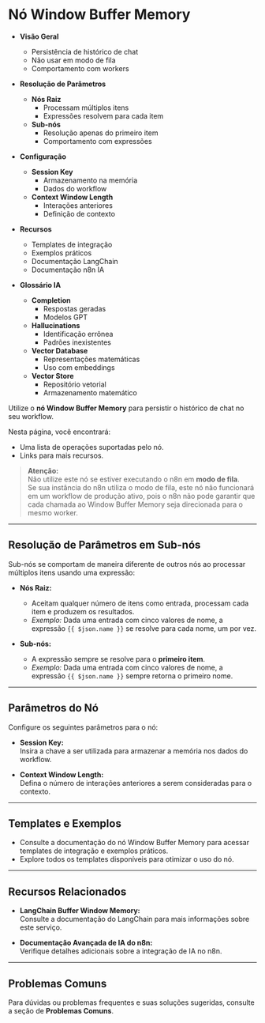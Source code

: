 # Nó Window Buffer Memory

- **Visão Geral**
  - Persistência de histórico de chat
  - Não usar em modo de fila
  - Comportamento com workers

- **Resolução de Parâmetros**
  - **Nós Raiz**
    - Processam múltiplos itens
    - Expressões resolvem para cada item
  - **Sub-nós**
    - Resolução apenas do primeiro item
    - Comportamento com expressões

- **Configuração**
  - **Session Key**
    - Armazenamento na memória
    - Dados do workflow
  - **Context Window Length**
    - Interações anteriores
    - Definição de contexto

- **Recursos**
  - Templates de integração
  - Exemplos práticos
  - Documentação LangChain
  - Documentação n8n IA

- **Glossário IA**
  - **Completion**
    - Respostas geradas
    - Modelos GPT
  - **Hallucinations**
    - Identificação errônea
    - Padrões inexistentes
  - **Vector Database**
    - Representações matemáticas
    - Uso com embeddings
  - **Vector Store**
    - Repositório vetorial
    - Armazenamento matemático

Utilize o **nó Window Buffer Memory** para persistir o histórico de chat no seu workflow.

Nesta página, você encontrará:
- Uma lista de operações suportadas pelo nó.
- Links para mais recursos.

> **Atenção:**  
> Não utilize este nó se estiver executando o n8n em **modo de fila**.  
> Se sua instância do n8n utiliza o modo de fila, este nó não funcionará em um workflow de produção ativo, pois o n8n não pode garantir que cada chamada ao Window Buffer Memory seja direcionada para o mesmo worker.

---

## Resolução de Parâmetros em Sub-nós

Sub-nós se comportam de maneira diferente de outros nós ao processar múltiplos itens usando uma expressão:

- **Nós Raiz:**  
  - Aceitam qualquer número de itens como entrada, processam cada item e produzem os resultados.
  - *Exemplo:* Dada uma entrada com cinco valores de nome, a expressão `{{ $json.name }}` se resolve para cada nome, um por vez.

- **Sub-nós:**  
  - A expressão sempre se resolve para o **primeiro item**.
  - *Exemplo:* Dada uma entrada com cinco valores de nome, a expressão `{{ $json.name }}` sempre retorna o primeiro nome.

---

## Parâmetros do Nó

Configure os seguintes parâmetros para o nó:

- **Session Key:**  
  Insira a chave a ser utilizada para armazenar a memória nos dados do workflow.

- **Context Window Length:**  
  Defina o número de interações anteriores a serem consideradas para o contexto.

---

## Templates e Exemplos

- Consulte a documentação do nó Window Buffer Memory para acessar templates de integração e exemplos práticos.
- Explore todos os templates disponíveis para otimizar o uso do nó.

---

## Recursos Relacionados

- **LangChain Buffer Window Memory:**  
  Consulte a documentação do LangChain para mais informações sobre este serviço.

- **Documentação Avançada de IA do n8n:**  
  Verifique detalhes adicionais sobre a integração de IA no n8n.

---

## Problemas Comuns

Para dúvidas ou problemas frequentes e suas soluções sugeridas, consulte a seção de **Problemas Comuns**.
